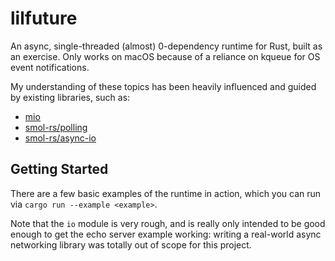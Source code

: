 # lilfuture

An async, single-threaded (almost) 0-dependency runtime for Rust, built as an exercise. Only works
on macOS because of a reliance on kqueue for OS event notifications.

My understanding of these topics has been heavily influenced and guided by existing libraries, such
as:

- [mio](https://github.com/tokio-rs/mio)
- [smol-rs/polling](https://github.com/smol-rs/polling)
- [smol-rs/async-io](https://github.com/smol-rs/async-io)

## Getting Started

There are a few basic examples of the runtime in action, which you can run via
`cargo run --example <example>`.

Note that the `io` module is very rough, and is really only intended to be good enough to get the
echo server example working: writing a real-world async networking library was totally out of scope
for this project.
